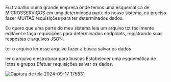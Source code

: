 Eu trabalho numa grande empresa onde temos uma esquemática de MICROSSERVIÇOS em uma determinada parte do nosso sistema, 
eu preciso fazer MUITAS requisições para ter determinados dados.
 
Eu quero que uma parte do meu sistema leia um arquivo txt facilmente editável e faça requisições para determinados endpoints, 
registrando suas respostas e arquivos JSON.

ter o arquivo
ler esse arquivo
fazer a busca
salvar os dados

ler o arquivo e estruturar para buscas
Estabelecer uma esquemática de lotes e grupos
Efetuar requisições 
salvar os dados.   


![Captura de tela 2024-09-17 175831](https://github.com/user-attachments/assets/9475e662-1a3a-4b2e-affd-610ab19a1744)
